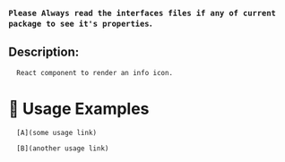 ### `Please Always read the interfaces files if any of current package to see it's properties`.

## Description:

```sh
  React component to render an info icon.
```

# 🔨 Usage Examples

```typescript
  [A](some usage link)

  [B](another usage link)
```
